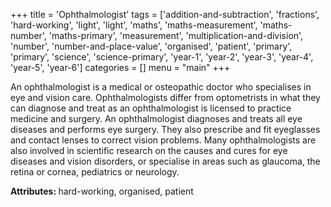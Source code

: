 +++
title = 'Ophthalmologist'
tags = ['addition-and-subtraction', 'fractions', 'hard-working', 'light', 'light', 'maths', 'maths-measurement', 'maths-number', 'maths-primary', 'measurement', 'multiplication-and-division', 'number', 'number-and-place-value', 'organised', 'patient', 'primary', 'primary', 'science', 'science-primary', 'year-1', 'year-2', 'year-3', 'year-4', 'year-5', 'year-6']
categories = []
menu = "main"
+++

An ophthalmologist is a medical or osteopathic doctor who specialises in eye and vision care. Ophthalmologists differ from optometrists in what they can diagnose and treat as an ophthalmologist is licensed to practice medicine and surgery. An ophthalmologist diagnoses and treats all eye diseases and performs eye surgery. They also prescribe and fit eyeglasses and contact lenses to correct vision problems. Many ophthalmologists are also involved in scientific research on the causes and cures for eye diseases and vision disorders, or specialise in areas such as glaucoma, the retina or cornea, pediatrics or neurology.

<strong>Attributes: </strong>hard-working, organised, patient
